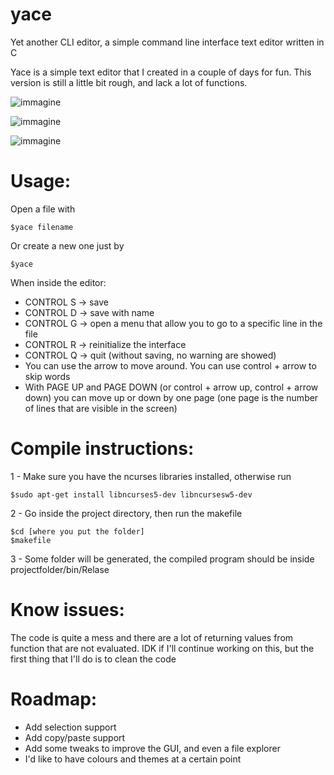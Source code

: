 # yace
Yet another CLI editor, a simple command line interface text editor written in C

Yace is a simple text editor that I created in a couple of days for fun. This version is still a little bit rough, and lack a lot of functions.

![immagine](https://user-images.githubusercontent.com/96582680/212738286-d1b91f13-29de-4f14-9edd-57ea2c88a1cd.png)

![immagine](https://user-images.githubusercontent.com/96582680/212739283-f54707c5-0391-40f2-b719-e774923f06de.png)

![immagine](https://user-images.githubusercontent.com/96582680/212739397-59daa334-0a66-4ab7-917a-bbb84b87ebe4.png)

# Usage:

Open a file with 
```
$yace filename
```
Or create a new one just by
```
$yace
```
When inside the editor:
- CONTROL S -> save
- CONTROL D -> save with name 
- CONTROL G -> open a menu that allow you to go to a specific line in the file
- CONTROL R -> reinitialize the interface
- CONTROL Q -> quit (without saving, no warning are showed)
- You can use the arrow to move around. You can use control + arrow to skip words
- With PAGE UP and PAGE DOWN (or control + arrow up, control + arrow down) you can move up or down by one page (one page is the number of lines that are visible in the screen)

# Compile instructions:

1 - Make sure you have the ncurses libraries installed, otherwise run 
``` 
$sudo apt-get install libncurses5-dev libncursesw5-dev
```
2 - Go inside the project directory, then run the makefile

``` 
$cd [where you put the folder]
$makefile
```
3 - Some folder will be generated, the compiled program should be inside projectfolder/bin/Relase

# Know issues:

The code is quite a mess and there are a lot of returning values from function that are not evaluated. IDK if I'll continue working on this, but the first thing that I'll do is to clean the code

# Roadmap:

- Add selection support
- Add copy/paste support
- Add some tweaks to improve the GUI, and even a file explorer
- I'd like to have colours and themes at a certain point


 
